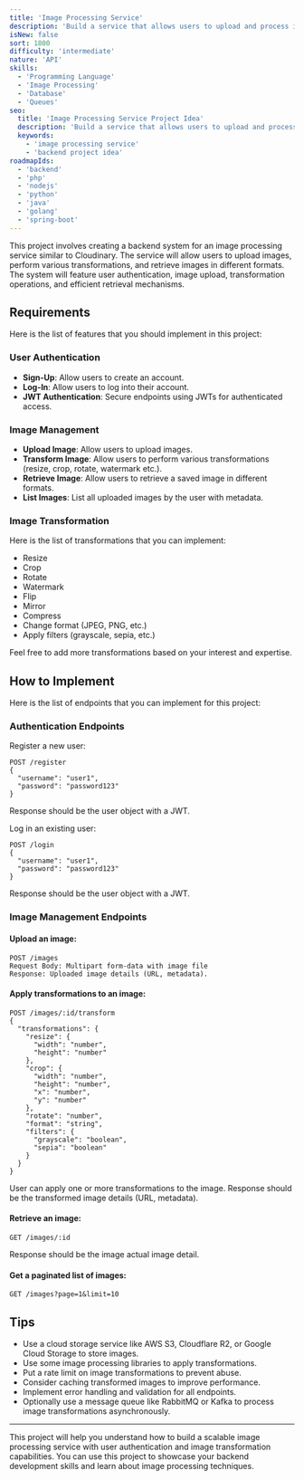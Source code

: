 ```yaml
---
title: 'Image Processing Service'
description: 'Build a service that allows users to upload and process images.'
isNew: false
sort: 1800
difficulty: 'intermediate'
nature: 'API'
skills:
  - 'Programming Language'
  - 'Image Processing'
  - 'Database'
  - 'Queues'
seo:
  title: 'Image Processing Service Project Idea'
  description: 'Build a service that allows users to upload and process images.'
  keywords:
    - 'image processing service'
    - 'backend project idea'
roadmapIds:
  - 'backend'
  - 'php'
  - 'nodejs'
  - 'python'
  - 'java'
  - 'golang'
  - 'spring-boot'
---
```


This project involves creating a backend system for an image processing service similar to Cloudinary. The service will allow users to upload images, perform various transformations, and retrieve images in different formats. The system will feature user authentication, image upload, transformation operations, and efficient retrieval mechanisms.

## Requirements

Here is the list of features that you should implement in this project:

### User Authentication

- **Sign-Up**: Allow users to create an account.
- **Log-In**: Allow users to log into their account.
- **JWT Authentication**: Secure endpoints using JWTs for authenticated access.

### Image Management

- **Upload Image**: Allow users to upload images.
- **Transform Image**: Allow users to perform various transformations (resize, crop, rotate, watermark etc.).
- **Retrieve Image**: Allow users to retrieve a saved image in different formats.
- **List Images**: List all uploaded images by the user with metadata.

### Image Transformation

Here is the list of transformations that you can implement:

- Resize
- Crop
- Rotate
- Watermark
- Flip
- Mirror
- Compress
- Change format (JPEG, PNG, etc.)
- Apply filters (grayscale, sepia, etc.)

Feel free to add more transformations based on your interest and expertise.

## How to Implement

Here is the list of endpoints that you can implement for this project:

### Authentication Endpoints

Register a new user:

```
POST /register
{
  "username": "user1",
  "password": "password123"
}
```
Response should be the user object with a JWT.

Log in an existing user:

```
POST /login
{
  "username": "user1",
  "password": "password123"
}
```
Response should be the user object with a JWT.

### Image Management Endpoints

#### Upload an image:

```
POST /images
Request Body: Multipart form-data with image file
Response: Uploaded image details (URL, metadata).
```

#### Apply transformations to an image:

```
POST /images/:id/transform
{
  "transformations": {
    "resize": {
      "width": "number",
      "height": "number"
    },
    "crop": {
      "width": "number",
      "height": "number",
      "x": "number",
      "y": "number"
    },
    "rotate": "number",
    "format": "string",
    "filters": {
      "grayscale": "boolean",
      "sepia": "boolean"
    }
  }
}
```
User can apply one or more transformations to the image. Response should be the transformed image details (URL, metadata).

#### Retrieve an image:

```
GET /images/:id
```
Response should be the image actual image detail.

#### Get a paginated list of images:

```
GET /images?page=1&limit=10
```

## Tips

- Use a cloud storage service like AWS S3, Cloudflare R2, or Google Cloud Storage to store images.
- Use some image processing libraries to apply transformations.
- Put a rate limit on image transformations to prevent abuse.
- Consider caching transformed images to improve performance.
- Implement error handling and validation for all endpoints.
- Optionally use a message queue like RabbitMQ or Kafka to process image transformations asynchronously.

<hr />

This project will help you understand how to build a scalable image processing service with user authentication and image transformation capabilities. You can use this project to showcase your backend development skills and learn about image processing techniques.
